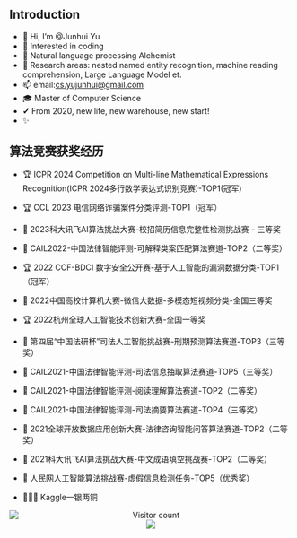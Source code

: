 ## Introduction
- 👋 Hi, I’m @Junhui Yu
- 👀 Interested in coding
- 🌱 Natural language processing Alchemist
- 💞️ Research areas: nested named entity recognition, machine reading comprehension, Large Language Model et.
- 📫 email:cs.yujunhui@gmail.com
- 🎓 Master of Computer Science
- ✔  From 2020, new life, new warehouse, new start!
- ✨ 

## 算法竞赛获奖经历

+ 🏆 ICPR 2024 Competition on Multi-line Mathematical Expressions Recognition(ICPR 2024多行数学表达式识别竞赛)-TOP1(冠军)
  
+ 🏆 CCL 2023 电信网络诈骗案件分类评测-TOP1（冠军）
  
+ 🥉 2023科大讯飞AI算法挑战大赛-校招简历信息完整性检测挑战赛 - 三等奖

+ 🥈 CAIL2022-中国法律智能评测-可解释类案匹配算法赛道-TOP2（二等奖）

+ 🏆 2022 CCF-BDCI 数字安全公开赛-基于人工智能的漏洞数据分类-TOP1（冠军）

+ 🥉 2022中国高校计算机大赛-微信大数据-多模态短视频分类-全国三等奖

+ 🏆 2022杭州全球人工智能技术创新大赛-全国一等奖

+ 🥉 第四届“中国法研杯”司法人工智能挑战赛-刑期预测算法赛道-TOP3（三等奖）

+ 🥉 CAIL2021-中国法律智能评测-司法信息抽取算法赛道-TOP5（三等奖）

+ 🥈 CAIL2021-中国法律智能评测-阅读理解算法赛道-TOP2（二等奖）

+ 🥉 CAIL2021-中国法律智能评测-司法摘要算法赛道-TOP4（三等奖）

+ 🥈 2021全球开放数据应用创新大赛-法律咨询智能问答算法赛道-TOP2（二等奖）

+ 🥈 2021科大讯飞AI算法挑战大赛-中文成语填空挑战赛-TOP2（二等奖）

+ 🥉 人民网人工智能算法挑战赛-虚假信息检测任务-TOP5（优秀奖） 

+ 🥈🥉🥉 Kaggle一银两铜

<!---
    Master of Computer Science
--->

<a href="https://github.com/yujunhuics">
  <img align="left" src="https://github-readme-stats.vercel.app/api?username=yujunhuics&count_private=true&show_icons=true&theme=radical" />
</a>

<p align="center"> 
  Visitor count<br>
  <img src="https://profile-counter.glitch.me/yujunhuics/count.svg" />
</p>





